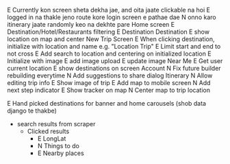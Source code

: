 E Currently kon screen sheta dekha jae, and oita jaate clickable na hoi
E logged in na thakle jeno route kore login screen e pathae dae
N onno karo itinerary jaate randomly keo na dekhte pare
Home screen
	E Destination/Hotel/Restaurants filtering
	E Destination
Destination
    E show location on map and center 
New Trip Screen
    E When clicking destination, initialize with location and name e.g. "Location Trip"
    E Limit start and end to not cross
    E Add search to location and centering on initialized location
    E Initialize with image 
    E add image upload 
    E update image
Near Me
	E Get user current location
	E show destinations on screen
Account
    N Fix future builder rebuilding everytime
    N Add suggestions to share dialog
Itinerary
    N Allow editing trip info
    E Show image of trip
    E Add map to mobile screen
    N Add next step indicator
    E Show tracker on map
    N Center map to trip location

E Hand picked destinations for banner and home carousels (shob data django te thakbe)
- search results from scraper
  - Clicked results
    - E LongLat
    - N Things to do
    - E Nearby places